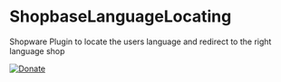 # ShopbaseLanguageLocating
Shopware Plugin to locate the users language and redirect to the right language shop 

[![Donate](https://img.shields.io/badge/Donate-PayPal-blue.svg)](https://www.paypal.com/cgi-bin/webscr?cmd=_s-xclick&hosted_button_id=Q98R2QXXMTUF6&source=url)
